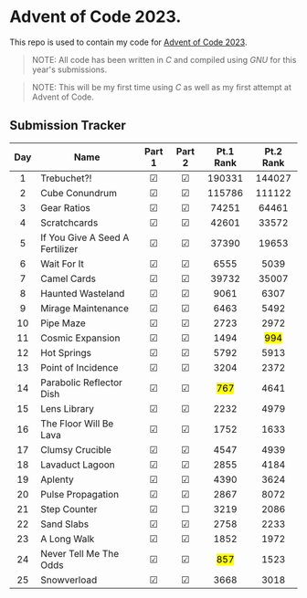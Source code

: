 # Advent of Code 2023.

This repo is used to contain my code for [Advent of Code 2023](https://adventofcode.com/2023).

> NOTE: All code has been written in *C* and compiled using *GNU* for this year's submissions.

> NOTE: This will be my first time using *C* as well as my first attempt at Advent of Code.

## Submission Tracker

| Day | Name | Part 1 | Part 2 | Pt.1 Rank | Pt.2 Rank |
| :---: | ---- | :------: | :------: | :------: | :------: |
| 1 | Trebuchet?! | &#9745; | &#9745; | 190331 | 144027 |
| 2 | Cube Conundrum | &#9745; | &#9745; | 115786 | 111122 |
| 3 | Gear Ratios | &#9745; | &#9745; | 74251 | 64461 |
| 4 | Scratchcards | &#9745; | &#9745; | 42601 | 33572 |
| 5 | If You Give A Seed A Fertilizer | &#9745; | &#9745; | 37390 | 19653 |
| 6 | Wait For It | &#9745; | &#9745; | 6555 | 5039 |
| 7 | Camel Cards | &#9745; | &#9745; | 39732 | 35007 |
| 8 | Haunted Wasteland | &#9745; | &#9745; | 9061 | 6307 |
| 9 | Mirage Maintenance | &#9745; | &#9745; | 6463 | 5492 |
| 10 | Pipe Maze | &#9745; | &#9745; | 2723 | 2972 |
| 11 | Cosmic Expansion | &#9745; | &#9745; | 1494 | <mark>994</mark> |
| 12 | Hot Springs | &#9745; | &#9745; | 5792 | 5913 |
| 13 | Point of Incidence | &#9745; | &#9745; | 3204 | 2372 |
| 14 | Parabolic Reflector Dish | &#9745; | &#9745; | <mark>767<mark/> | 4641 |
| 15 | Lens Library | &#9745; | &#9745; | 2232 | 4979 |
| 16 | The Floor Will Be Lava | &#9745; | &#9745; | 1752 | 1633 |
| 17 | Clumsy Crucible | &#9745; | &#9745; | 4547 | 4939 |
| 18 | Lavaduct Lagoon | &#9745; | &#9745; | 2855 | 4184 |
| 19 | Aplenty | &#9745; | &#9745; | 4390 | 3624 |
| 20 | Pulse Propagation | &#9745; | &#9745; | 2867 | 8072 |
| 21 | Step Counter | &#9745; | &#9744; | 3219 | 2086 |
| 22 | Sand Slabs | &#9745; | &#9745; | 2758 | 2233 |
| 23 | A Long Walk | &#9745; | &#9745; | 1852 | 1972 |
| 24 | Never Tell Me The Odds | &#9745; | &#9745; | <mark>857<mark/> | 1523 |
| 25 | Snowverload | &#9745; | &#9745; | 3668 | 3018 |